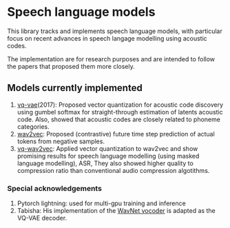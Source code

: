# Speech language models

This library tracks and implements speech language models, with particular focus on recent advances in speech langage modelling using acoustic codes.

The implementation are for research purposes and are intended to follow the papers that proposed them more closely.

## Models currently implemented

1. [vq-vae](https://arxiv.org/abs/1711.00937)(2017): Proposed vector quantization for acoustic code discovery using gumbel softmax for straight-through estimation of latents acoustic code. Also, showed that acoustic codes are closely related to phoneme categories.
1. [wav2vec](https://arxiv.org/abs/1904.05862): Proposed (contrastive) future time step prediction of actual tokens from negative samples.
1. [vq-wav2vec](https://arxiv.org/abs/1910.05453): Applied vector quantization to wav2vec and show promising results for speech language modelling (using masked language modelling), ASR, They also showed higher quality to compression ratio than conventional audio compression algotithms.

### Special acknowledgements

1. Pytorch lightning: used for multi-gpu training and inference
1. Tabisha: His implementation of the [WavNet vocoder](https://github.com/tabisheva/wavenet-vocoder) is adapted as the VQ-VAE decoder.
